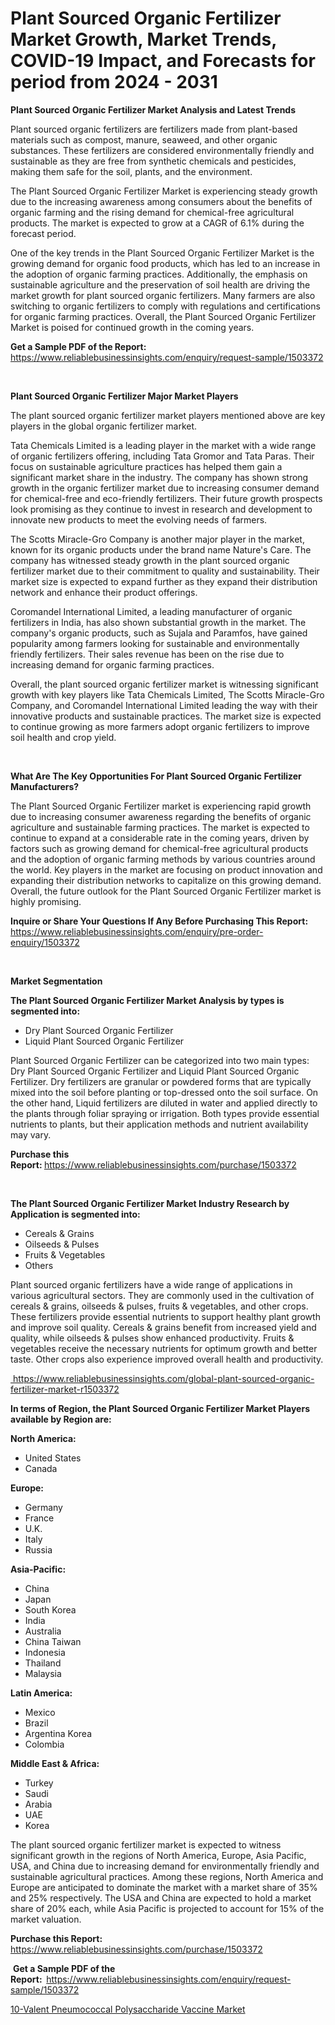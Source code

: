 <p><h1>Plant Sourced Organic Fertilizer Market Growth, Market Trends, COVID-19 Impact, and Forecasts for period from 2024 - 2031</h1></p><p><strong>Plant Sourced Organic Fertilizer Market Analysis and Latest Trends</strong></p>
<p><p>Plant sourced organic fertilizers are fertilizers made from plant-based materials such as compost, manure, seaweed, and other organic substances. These fertilizers are considered environmentally friendly and sustainable as they are free from synthetic chemicals and pesticides, making them safe for the soil, plants, and the environment.</p><p>The Plant Sourced Organic Fertilizer Market is experiencing steady growth due to the increasing awareness among consumers about the benefits of organic farming and the rising demand for chemical-free agricultural products. The market is expected to grow at a CAGR of 6.1% during the forecast period.</p><p>One of the key trends in the Plant Sourced Organic Fertilizer Market is the growing demand for organic food products, which has led to an increase in the adoption of organic farming practices. Additionally, the emphasis on sustainable agriculture and the preservation of soil health are driving the market growth for plant sourced organic fertilizers. Many farmers are also switching to organic fertilizers to comply with regulations and certifications for organic farming practices. Overall, the Plant Sourced Organic Fertilizer Market is poised for continued growth in the coming years.</p></p>
<p><strong>Get a Sample PDF of the Report:&nbsp;</strong> <a href="https://www.reliablebusinessinsights.com/enquiry/request-sample/1503372">https://www.reliablebusinessinsights.com/enquiry/request-sample/1503372</a></p>
<p>&nbsp;</p>
<p><strong>Plant Sourced Organic Fertilizer Major Market Players</strong></p>
<p><p>The plant sourced organic fertilizer market players mentioned above are key players in the global organic fertilizer market. </p><p>Tata Chemicals Limited is a leading player in the market with a wide range of organic fertilizers offering, including Tata Gromor and Tata Paras. Their focus on sustainable agriculture practices has helped them gain a significant market share in the industry. The company has shown strong growth in the organic fertilizer market due to increasing consumer demand for chemical-free and eco-friendly fertilizers. Their future growth prospects look promising as they continue to invest in research and development to innovate new products to meet the evolving needs of farmers.</p><p>The Scotts Miracle-Gro Company is another major player in the market, known for its organic products under the brand name Nature's Care. The company has witnessed steady growth in the plant sourced organic fertilizer market due to their commitment to quality and sustainability. Their market size is expected to expand further as they expand their distribution network and enhance their product offerings.</p><p>Coromandel International Limited, a leading manufacturer of organic fertilizers in India, has also shown substantial growth in the market. The company's organic products, such as Sujala and Paramfos, have gained popularity among farmers looking for sustainable and environmentally friendly fertilizers. Their sales revenue has been on the rise due to increasing demand for organic farming practices.</p><p>Overall, the plant sourced organic fertilizer market is witnessing significant growth with key players like Tata Chemicals Limited, The Scotts Miracle-Gro Company, and Coromandel International Limited leading the way with their innovative products and sustainable practices. The market size is expected to continue growing as more farmers adopt organic fertilizers to improve soil health and crop yield.</p></p>
<p>&nbsp;</p>
<p><strong>What Are The Key Opportunities For Plant Sourced Organic Fertilizer Manufacturers?</strong></p>
<p><p>The Plant Sourced Organic Fertilizer market is experiencing rapid growth due to increasing consumer awareness regarding the benefits of organic agriculture and sustainable farming practices. The market is expected to continue to expand at a considerable rate in the coming years, driven by factors such as growing demand for chemical-free agricultural products and the adoption of organic farming methods by various countries around the world. Key players in the market are focusing on product innovation and expanding their distribution networks to capitalize on this growing demand. Overall, the future outlook for the Plant Sourced Organic Fertilizer market is highly promising.</p></p>
<p><strong>Inquire or Share Your Questions If Any Before Purchasing This Report:</strong> <a href="https://www.reliablebusinessinsights.com/enquiry/pre-order-enquiry/1503372">https://www.reliablebusinessinsights.com/enquiry/pre-order-enquiry/1503372</a></p>
<p>&nbsp;</p>
<p><strong>Market Segmentation</strong></p>
<p><strong>The Plant Sourced Organic Fertilizer Market Analysis by types is segmented into:</strong></p>
<p><ul><li>Dry Plant Sourced Organic Fertilizer</li><li>Liquid Plant Sourced Organic Fertilizer</li></ul></p>
<p><p>Plant Sourced Organic Fertilizer can be categorized into two main types: Dry Plant Sourced Organic Fertilizer and Liquid Plant Sourced Organic Fertilizer. Dry fertilizers are granular or powdered forms that are typically mixed into the soil before planting or top-dressed onto the soil surface. On the other hand, Liquid fertilizers are diluted in water and applied directly to the plants through foliar spraying or irrigation. Both types provide essential nutrients to plants, but their application methods and nutrient availability may vary.</p></p>
<p><strong>Purchase this Report:&nbsp;</strong><a href="https://www.reliablebusinessinsights.com/purchase/1503372">https://www.reliablebusinessinsights.com/purchase/1503372</a></p>
<p>&nbsp;</p>
<p><strong>The Plant Sourced Organic Fertilizer Market Industry Research by Application is segmented into:</strong></p>
<p><ul><li>Cereals & Grains</li><li>Oilseeds & Pulses</li><li>Fruits & Vegetables</li><li>Others</li></ul></p>
<p><p>Plant sourced organic fertilizers have a wide range of applications in various agricultural sectors. They are commonly used in the cultivation of cereals & grains, oilseeds & pulses, fruits & vegetables, and other crops. These fertilizers provide essential nutrients to support healthy plant growth and improve soil quality. Cereals & grains benefit from increased yield and quality, while oilseeds & pulses show enhanced productivity. Fruits & vegetables receive the necessary nutrients for optimum growth and better taste. Other crops also experience improved overall health and productivity.</p></p>
<p><a href="https://www.reliablebusinessinsights.com/global-plant-sourced-organic-fertilizer-market-r1503372">&nbsp;https://www.reliablebusinessinsights.com/global-plant-sourced-organic-fertilizer-market-r1503372</a></p>
<p><strong>In terms of Region, the Plant Sourced Organic Fertilizer Market Players available by Region are:</strong></p>
<p>
    <p> <strong> North America: </strong>
        <ul>
            <li>United States</li>
            <li>Canada</li>
        </ul>
        </p> 
    <p> <strong> Europe: </strong>
        <ul>
            <li>Germany</li>
            <li>France</li>
            <li>U.K.</li>
            <li>Italy</li>
            <li>Russia</li>
        </ul>
        </p> 
    <p> <strong> Asia-Pacific: </strong>
        <ul>
            <li>China</li>
            <li>Japan</li>
            <li>South Korea</li>
            <li>India</li>
            <li>Australia</li>
            <li>China Taiwan</li>
            <li>Indonesia</li>
            <li>Thailand</li>
            <li>Malaysia</li>
        </ul>
        </p> 
    <p> <strong> Latin America: </strong>
        <ul>
            <li>Mexico</li>
            <li>Brazil</li>
            <li>Argentina Korea</li>
            <li>Colombia</li>
        </ul>
        </p> 
    <p> <strong> Middle East & Africa: </strong>
        <ul>
            <li>Turkey</li>
            <li>Saudi</li>
            <li>Arabia</li>
            <li>UAE</li>
            <li>Korea</li>
        </ul>
    </p>
    </p>
<p><p>The plant sourced organic fertilizer market is expected to witness significant growth in the regions of North America, Europe, Asia Pacific, USA, and China due to increasing demand for environmentally friendly and sustainable agricultural practices. Among these regions, North America and Europe are anticipated to dominate the market with a market share of 35% and 25% respectively. The USA and China are expected to hold a market share of 20% each, while Asia Pacific is projected to account for 15% of the market valuation.</p></p>
<p><strong>Purchase this Report: </strong><a href="https://www.reliablebusinessinsights.com/purchase/1503372">https://www.reliablebusinessinsights.com/purchase/1503372</a></p>
<p>&nbsp;<strong>Get a Sample PDF of the Report:&nbsp;&nbsp;</strong><a href="https://www.reliablebusinessinsights.com/enquiry/request-sample/1503372">https://www.reliablebusinessinsights.com/enquiry/request-sample/1503372</a></p>
<p><strong></strong></p>
<p><p><a href="https://github.com/ernidarwin455/Market-Research-Report-List-1/blob/main/10-valent-pneumococcal-polysaccharide-vaccine-market.md">10-Valent Pneumococcal Polysaccharide Vaccine Market</a></p></p>